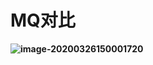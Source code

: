 # MQ对比

**![image-20200326150001720](C:\Users\Dehan.Gao\AppData\Roaming\Typora\typora-user-images\image-20200326150001720.png)**